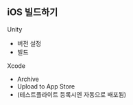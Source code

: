 ## iOS 빌드하기



Unity 

- 버전 설정
- 빌드

Xcode

- Archive
- Upload to App Store
- (테스트플라이트 등록시엔 자동으로 배포됨)